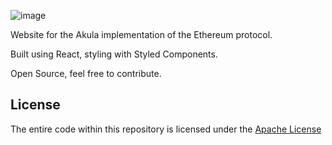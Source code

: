 ![image](https://user-images.githubusercontent.com/53957795/201490532-602dfec3-0772-46e2-ac12-99c5a24fb6d2.png)

Website for the Akula implementation of the Ethereum protocol.

Built using React, styling with Styled Components.

Open Source, feel free to contribute.

## License

The entire code within this repository is licensed under the [Apache License](./LICENSE.md)
